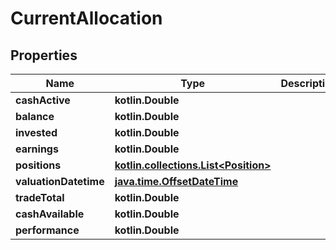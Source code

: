 
# CurrentAllocation

## Properties
Name | Type | Description | Notes
------------ | ------------- | ------------- | -------------
**cashActive** | **kotlin.Double** |  | 
**balance** | **kotlin.Double** |  | 
**invested** | **kotlin.Double** |  | 
**earnings** | **kotlin.Double** |  | 
**positions** | [**kotlin.collections.List&lt;Position&gt;**](Position.md) |  | 
**valuationDatetime** | [**java.time.OffsetDateTime**](java.time.OffsetDateTime.md) |  |  [readonly]
**tradeTotal** | **kotlin.Double** |  | 
**cashAvailable** | **kotlin.Double** |  |  [readonly]
**performance** | **kotlin.Double** |  |  [optional]




